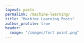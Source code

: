 ```yaml
---
layout: posts
permalink: /machine-learning/
title: "Machine Learning Posts"
author_profile: true
header:
  image: "/images/fort point.png"
---
```

